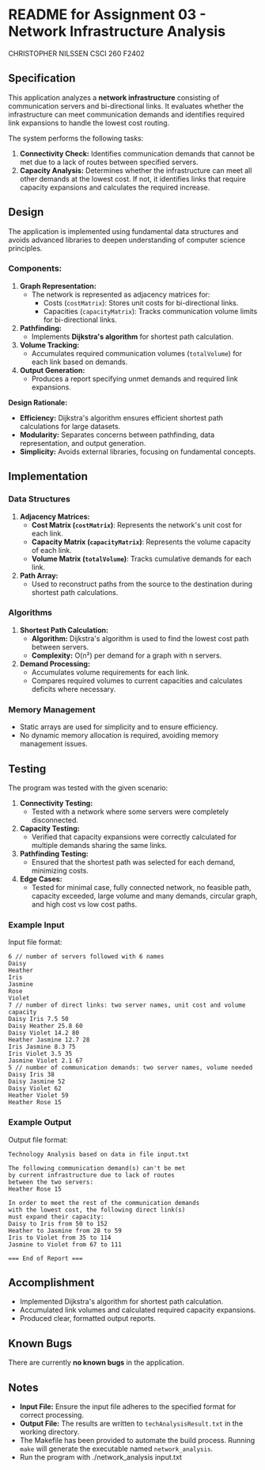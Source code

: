 # README for Assignment 03 - Network Infrastructure Analysis
CHRISTOPHER NILSSEN CSCI 260 F2402

## Specification
This application analyzes a **network infrastructure** consisting of communication servers and bi-directional links. It evaluates whether the infrastructure can meet communication demands and identifies required link expansions to handle the lowest cost routing.

The system performs the following tasks:
1. **Connectivity Check:** Identifies communication demands that cannot be met due to a lack of routes between specified servers.
2. **Capacity Analysis:** Determines whether the infrastructure can meet all other demands at the lowest cost. If not, it identifies links that require capacity expansions and calculates the required increase.

## Design
The application is implemented using fundamental data structures and avoids advanced libraries to deepen understanding of computer science principles.

### Components:
1. **Graph Representation:**
    - The network is represented as adjacency matrices for:
      - Costs (`costMatrix`): Stores unit costs for bi-directional links.
      - Capacities (`capacityMatrix`): Tracks communication volume limits for bi-directional links.
2. **Pathfinding:**
    - Implements **Dijkstra's algorithm** for shortest path calculation.
3. **Volume Tracking:**
    - Accumulates required communication volumes (`totalVolume`) for each link based on demands.
4. **Output Generation:**
    - Produces a report specifying unmet demands and required link expansions.

**Design Rationale:**
- **Efficiency:** Dijkstra's algorithm ensures efficient shortest path calculations for large datasets.
- **Modularity:** Separates concerns between pathfinding, data representation, and output generation.
- **Simplicity:** Avoids external libraries, focusing on fundamental concepts.

## Implementation
### Data Structures
1. **Adjacency Matrices:**
    - **Cost Matrix (`costMatrix`)**: Represents the network's unit cost for each link.
    - **Capacity Matrix (`capacityMatrix`)**: Represents the volume capacity of each link.
    - **Volume Matrix (`totalVolume`)**: Tracks cumulative demands for each link.
2. **Path Array:**
    - Used to reconstruct paths from the source to the destination during shortest path calculations.

### Algorithms
1. **Shortest Path Calculation:**
    - **Algorithm:** Dijkstra's algorithm is used to find the lowest cost path between servers.
    - **Complexity:** O(n²) per demand for a graph with n servers.
2. **Demand Processing:**
    - Accumulates volume requirements for each link.
    - Compares required volumes to current capacities and calculates deficits where necessary.

### Memory Management
- Static arrays are used for simplicity and to ensure efficiency.
- No dynamic memory allocation is required, avoiding memory management issues.

## Testing
The program was tested with the given scenario:
1. **Connectivity Testing:**
    - Tested with a network where some servers were completely disconnected.
2. **Capacity Testing:**
    - Verified that capacity expansions were correctly calculated for multiple demands sharing the same links.
3. **Pathfinding Testing:**
    - Ensured that the shortest path was selected for each demand, minimizing costs.
4. **Edge Cases:**
    - Tested for minimal case, fully connected network, no feasible path, capacity exceeded, large volume and many demands, circular graph, and high cost vs low cost paths.

### Example Input
Input file format:
```
6 // number of servers followed with 6 names
Daisy
Heather
Iris
Jasmine
Rose
Violet
7 // number of direct links: two server names, unit cost and volume capacity
Daisy Iris 7.5 50
Daisy Heather 25.8 60
Daisy Violet 14.2 80
Heather Jasmine 12.7 28
Iris Jasmine 8.3 75
Iris Violet 3.5 35
Jasmine Violet 2.1 67
5 // number of communication demands: two server names, volume needed
Daisy Iris 38
Daisy Jasmine 52
Daisy Violet 62
Heather Violet 59
Heather Rose 15
```

### Example Output
Output file format:
```
Technology Analysis based on data in file input.txt

The following communication demand(s) can't be met
by current infrastructure due to lack of routes
between the two servers:
Heather Rose 15

In order to meet the rest of the communication demands
with the lowest cost, the following direct link(s)
must expand their capacity:
Daisy to Iris from 50 to 152
Heather to Jasmine from 28 to 59
Iris to Violet from 35 to 114
Jasmine to Violet from 67 to 111

=== End of Report ===
```

## Accomplishment
- Implemented Dijkstra's algorithm for shortest path calculation.
- Accumulated link volumes and calculated required capacity expansions.
- Produced clear, formatted output reports.

## Known Bugs
There are currently **no known bugs** in the application.

## Notes
- **Input File:** Ensure the input file adheres to the specified format for correct processing.
- **Output File:** The results are written to `techAnalysisResult.txt` in the working directory.
- The Makefile has been provided to automate the build process. Running `make` will generate the executable named `network_analysis`.
- Run the program with ./network_analysis input.txt
